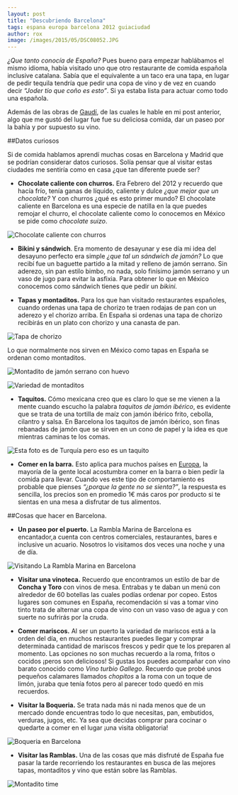 ```yaml
---
layout: post
title: "Descubriendo Barcelona"
tags: espana europa barcelona 2012 guiaciudad
author: rox
image: /images/2015/05/DSC08052.JPG
---
```

*¿Que tanto conocía de España?* Pues bueno para empezar hablábamos el mismo idioma, había visitado uno que otro restaurante de comida española inclusive catalana. Sabía que el equivalente a un taco era una tapa, en lugar de pedir tequila tendría que pedir una copa de vino y de vez en cuando decir *“Joder tío que coño es esto”*. Si ya estaba lista para actuar como todo una española.

Además de las obras de [Gaudí](/las-obras-de-gaudi/), de las cuales le hable en mi post anterior, algo que me gustó del lugar fue fue su deliciosa comida, dar un paseo por la bahía y por supuesto su vino.

##Datos curiosos

Si de comida hablamos aprendí muchas cosas en Barcelona y Madrid que se podrían considerar datos curiosos. Solía pensar que al  visitar estas ciudades me sentiría como en casa ¿que tan diferente puede ser?

* **Chocolate caliente con churros.**  Era Febrero del 2012 y recuerdo que hacía frío, tenía ganas de líquido, caliente y dulce *¿que mejor que un chocolate?* Y con churros ¿qué es esto primer mundo? El chocolate caliente en Barcelona es una especie de natilla en la que puedes remojar el churro, el chocolate caliente como lo conocemos en México se pide como *chocolate suizo*.

![Chocolate caliente con churros](/images/2015/05/IMG279.jpg)


* **Bikini y sándwich**. Era momento de desayunar y ese día mi idea del desayuno perfecto era simple *¿que tal un sándwich de jamón?* Lo que recibí fue un baguette partido a la mitad y relleno de jamón serrano. Sin aderezo, sin pan estilo bimbo, no nada, solo finísimo jamón serrano y un vaso de jugo para evitar la asfixia. Para obtener lo que en México conocemos como sándwich tienes que pedir un *bikini.*

* **Tapas y montaditos.** Para los que han visitado restaurantes españoles, cuando ordenas una tapa de chorizo te traen rodajas de pan con un aderezo y el chorizo arriba. En España si ordenas una tapa de chorizo recibirás en un plato con chorizo y una canasta de pan.

![Tapa de chorizo](/images/2015/05/IMG306.jpg)

Lo que normalmente nos sirven en México como tapas en España se ordenan como montaditos. 

![Montadito de jamón serrano con huevo](/images/2015/05/IMG307.jpg)

![Variedad de montaditos](/images/2015/05/DSC08141.JPG)

* **Taquitos.** Cómo mexicana creo que es claro lo que se me vienen a la mente cuando escucho la palabra *taquitos de jamón ibérico*, es evidente que se trata de una tortilla de maíz con jamón ibérico frito, cebolla, cilantro y salsa. En Barcelona los taquitos de jamón ibérico, son finas rebanadas de jamón que se sirven en un cono de papel y la idea es que mientras caminas te los comas.

![Esta foto es de Turquía pero eso es un taquito](/images/2015/05/2014-12-20-11-05-50.jpg)

* **Comer en la barra.** Esto aplica para muchos países en [Europa](/tag/europa/), la mayoría de la gente local acostumbra comer en la barra o bien pedir la comida para llevar. Cuando ves este tipo de comportamiento es probable que pienses *“¿porque la gente no se sienta?”*,  la respuesta es sencilla, los precios son en promedio 1€  más caros por producto si te sientas en una mesa a disfrutar de tus alimentos. 

##Cosas que hacer en Barcelona.

* **Un paseo por el puerto.** La Rambla Marina de Barcelona es encantador,a cuenta con centros comerciales, restaurantes, bares e inclusive un acuario. Nosotros lo visitamos dos veces una noche y una de día.

![Visitando La Rambla Marina en Barcelona](/images/2015/05/DSC08057.JPG)

* **Visitar una vinoteca.** Recuerdo que encontramos un estilo de bar de **Concha y Toro** con vinos de mesa. Entrabas y te daban un menú con alrededor de 60 botellas las cuales podías ordenar por copeo. Estos lugares son comunes en España, recomendación si vas a tomar vino tinto trata de alternar una copa de vino con un vaso vaso de agua y con suerte no sufrirás por la cruda.

* **Comer mariscos.** Al ser un puerto la variedad de mariscos está a la orden del día, en muchos restaurantes puedes llegar y comprar determinada cantidad de mariscos frescos y pedir que te los preparen al momento. Las opciones no son muchas recuerdo a la roma, fritos o cocidos ¡peros son deliciosos! Si gustas los puedes acompañar con vino barato conocido como *Vino turbio Gallego*. Recuerdo que probé unos pequeños calamares llamados *chopitos* a la roma con un toque de limón, juraba que tenía fotos pero al parecer todo quedó en mis recuerdos.

* **Visitar la Boqueria.** Se trata nada más ni nada menos que de un mercado donde encuentras todo lo que necesitas, pan, embutidos, verduras, jugos, etc. Ya sea que decidas comprar para cocinar o quedarte a comer en el lugar ¡una visita obligatoria!

![Boqueria en Barcelona](/images/2015/05/DSC08039.JPG)

* **Visitar las Ramblas.** Una de las cosas que más disfruté de España fue pasar la tarde recorriendo los restaurantes en busca de las mejores tapas, montaditos y vino que están sobre las Ramblas.

![Montadito time](/images/2015/05/DSC08269.JPG)
